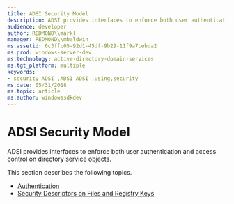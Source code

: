 ```yaml
---
title: ADSI Security Model
description: ADSI provides interfaces to enforce both user authentication and access control on directory service objects.
audience: developer
author: REDMOND\\markl
manager: REDMOND\\mbaldwin
ms.assetid: 6c3ffc05-92d1-45df-9b29-11f9a7cebda2
ms.prod: windows-server-dev
ms.technology: active-directory-domain-services
ms.tgt_platform: multiple
keywords:
- security ADSI ,ADSI ADSI ,using,security
ms.date: 05/31/2018
ms.topic: article
ms.author: windowssdkdev
---
```


# ADSI Security Model

ADSI provides interfaces to enforce both user authentication and access control on directory service objects.

This section describes the following topics.

-   [Authentication](authentication.md)
-   [Security Descriptors on Files and Registry Keys](security-descriptors-on-files-and-registry-keys.md)

 

 




